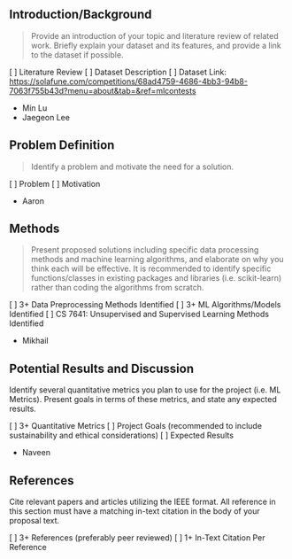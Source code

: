## Introduction/Background

> Provide an introduction of your topic and literature review of related work. Briefly explain your dataset and its features, and provide a link to the dataset if possible. 

[ ] Literature Review 
[ ] Dataset Description 
[ ] Dataset Link: https://solafune.com/competitions/68ad4759-4686-4bb3-94b8-7063f755b43d?menu=about&tab=&ref=mlcontests 

- Min Lu
- Jaegeon Lee

## Problem Definition

> Identify a problem and motivate the need for a solution. 

[ ] Problem 
[ ] Motivation 

- Aaron

## Methods

> Present proposed solutions including specific data processing methods and machine learning algorithms, and elaborate on why you think each will be effective. It is recommended to identify specific functions/classes in existing packages and libraries (i.e. scikit-learn) rather than coding the algorithms from scratch.

[ ] 3+ Data Preprocessing Methods Identified 
[ ] 3+ ML Algorithms/Models Identified 
[ ] CS 7641: Unsupervised and Supervised Learning Methods Identified 

- Mikhail

## Potential Results and Discussion

Identify several quantitative metrics you plan to use for the project (i.e. ML Metrics). Present goals in terms of these metrics, and state any expected results. 

[ ] 3+ Quantitative Metrics 
[ ] Project Goals (recommended to include sustainability and ethical considerations) 
[ ] Expected Results 

- Naveen

## References

Cite relevant papers and articles utilizing the IEEE format. All reference in this section must have a matching in-text citation in the body of your proposal text. 

[ ] 3+ References (preferably peer reviewed) 
[ ] 1+ In-Text Citation Per Reference 